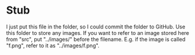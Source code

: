 # Stub

I just put this file in the folder, so I could commit the folder to GitHub. Use this folder to store any images. If you want to refer to an image stored here from "src", put "../images/" before the filename. E.g. if the image is called "f.png", refer to it as "../images/f.png".